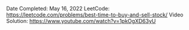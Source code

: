 Date Completed: May 16, 2022
LeetCode: https://leetcode.com/problems/best-time-to-buy-and-sell-stock/
Video Solution: https://www.youtube.com/watch?v=1pkOgXD63yU

